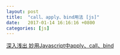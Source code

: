 ```yaml
---
layout: post
title:  "call、apply、bind用法 [js]"
date:   2017-01-14 16:16:16 +0800
categories: [js]
---
```


 [深入浅出 妙用Javascript中apply、call、bind](http://www.admin10000.com/document/6711.html)

